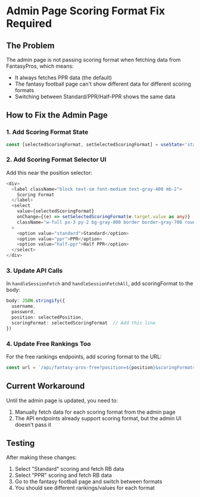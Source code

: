 # Admin Page Scoring Format Fix Required

## The Problem
The admin page is not passing scoring format when fetching data from FantasyPros, which means:
- It always fetches PPR data (the default)
- The fantasy football page can't show different data for different scoring formats
- Switching between Standard/PPR/Half-PPR shows the same data

## How to Fix the Admin Page

### 1. Add Scoring Format State
```typescript
const [selectedScoringFormat, setSelectedScoringFormat] = useState<'standard' | 'ppr' | 'half-ppr'>('ppr');
```

### 2. Add Scoring Format Selector UI
Add this near the position selector:
```typescript
<div>
  <label className="block text-sm font-medium text-gray-400 mb-2">
    Scoring Format
  </label>
  <select 
    value={selectedScoringFormat}
    onChange={(e) => setSelectedScoringFormat(e.target.value as any)}
    className="w-full px-3 py-2 bg-gray-800 border border-gray-700 rounded-md text-white"
  >
    <option value="standard">Standard</option>
    <option value="ppr">PPR</option>
    <option value="half-ppr">Half PPR</option>
  </select>
</div>
```

### 3. Update API Calls
In `handleSessionFetch` and `handleSessionFetchAll`, add scoringFormat to the body:

```typescript
body: JSON.stringify({
  username,
  password,
  position: selectedPosition,
  scoringFormat: selectedScoringFormat  // Add this line
})
```

### 4. Update Free Rankings Too
For the free rankings endpoints, add scoring format to the URL:
```typescript
const url = `/api/fantasy-pros-free?position=${position}&scoringFormat=${selectedScoringFormat}`;
```

## Current Workaround
Until the admin page is updated, you need to:
1. Manually fetch data for each scoring format from the admin page
2. The API endpoints already support scoring format, but the admin UI doesn't pass it

## Testing
After making these changes:
1. Select "Standard" scoring and fetch RB data
2. Select "PPR" scoring and fetch RB data
3. Go to the fantasy football page and switch between formats
4. You should see different rankings/values for each format
